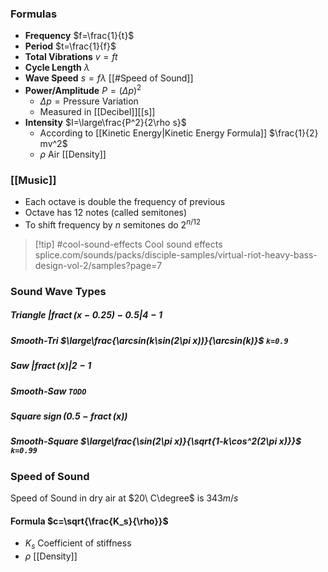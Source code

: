 ### Formulas
- **Frequency** $f=\frac{1}{t}$
- **Period** $t=\frac{1}{f}$
- **Total Vibrations** $v=ft$
- **Cycle Length** $\lambda$
- **Wave Speed** $s=f\lambda$ [[#Speed of Sound]]
- **Power/Amplitude** $P=(\Delta p)^2$  
	- $\Delta p=\text{Pressure Variation}$ 
	- Measured in [[Decibel]][[s]]
- **Intensity** $I=\large\frac{P^2}{2\rho s}$
	- According to [[Kinetic Energy|Kinetic Energy Formula]] $\frac{1}{2} mv^2$
	- $\rho$ Air [[Density]]
### [[Music]]
- Each octave is double the frequency of previous
- Octave has 12 notes (called semitones)
- To shift frequency by $n$ semitones do $2^{n/12}$
> [!tip] #cool-sound-effects
> Cool sound effects splice.com/sounds/packs/disciple-samples/virtual-riot-heavy-bass-design-vol-2/samples?page=7
### Sound Wave Types
##### Triangle $|\operatorname{fract}(x-0.25)-0.5|4-1$
##### Smooth-Tri $\large\frac{\arcsin(k\sin(2\pi x))}{\arcsin(k)}$ `k=0.9`

##### Saw $|\operatorname{fract}(x)|2-1$
##### Smooth-Saw `TODO`

##### Square $\operatorname{sign}(0.5-\operatorname{fract}(x))$
##### Smooth-Square $\large\frac{\sin(2\pi x)}{\sqrt{1-k\cos^2(2\pi x)}}$ `k=0.99`
### Speed of Sound
Speed of Sound in dry air at $20\ C\degree$ is $343m/s$
#### Formula $c=\sqrt{\frac{K_s}{\rho}}$
- $K_s$ Coefficient of stiffness
- $\rho$ [[Density]]
